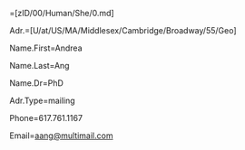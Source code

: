 =[zID/00/Human/She/0.md]

Adr.=[U/at/US/MA/Middlesex/Cambridge/Broadway/55/Geo]

Name.First=Andrea

Name.Last=Ang

Name.Dr=PhD

Adr.Type=mailing

Phone=617.761.1167

Email=aang@multimail.com
